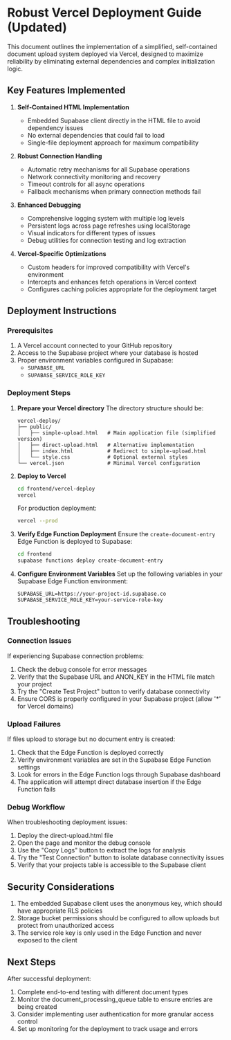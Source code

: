 # Robust Vercel Deployment Guide (Updated)

This document outlines the implementation of a simplified, self-contained document upload system deployed via Vercel, designed to maximize reliability by eliminating external dependencies and complex initialization logic.

## Key Features Implemented

1. **Self-Contained HTML Implementation**
   - Embedded Supabase client directly in the HTML file to avoid dependency issues
   - No external dependencies that could fail to load
   - Single-file deployment approach for maximum compatibility

2. **Robust Connection Handling**
   - Automatic retry mechanisms for all Supabase operations
   - Network connectivity monitoring and recovery
   - Timeout controls for all async operations
   - Fallback mechanisms when primary connection methods fail

3. **Enhanced Debugging**
   - Comprehensive logging system with multiple log levels
   - Persistent logs across page refreshes using localStorage
   - Visual indicators for different types of issues
   - Debug utilities for connection testing and log extraction

4. **Vercel-Specific Optimizations**
   - Custom headers for improved compatibility with Vercel's environment
   - Intercepts and enhances fetch operations in Vercel context
   - Configures caching policies appropriate for the deployment target

## Deployment Instructions

### Prerequisites

1. A Vercel account connected to your GitHub repository
2. Access to the Supabase project where your database is hosted
3. Proper environment variables configured in Supabase:
   - `SUPABASE_URL`
   - `SUPABASE_SERVICE_ROLE_KEY`

### Deployment Steps

1. **Prepare your Vercel directory**
   The directory structure should be:
   ```
   vercel-deploy/
   ├── public/
   │   ├── simple-upload.html   # Main application file (simplified version)
   │   ├── direct-upload.html   # Alternative implementation
   │   ├── index.html           # Redirect to simple-upload.html
   │   └── style.css            # Optional external styles
   └── vercel.json              # Minimal Vercel configuration
   ```

2. **Deploy to Vercel**
   ```bash
   cd frontend/vercel-deploy
   vercel
   ```
   
   For production deployment:
   ```bash
   vercel --prod
   ```

3. **Verify Edge Function Deployment**
   Ensure the `create-document-entry` Edge Function is deployed to Supabase:
   ```bash
   cd frontend
   supabase functions deploy create-document-entry
   ```

4. **Configure Environment Variables**
   Set up the following variables in your Supabase Edge Function environment:
   ```
   SUPABASE_URL=https://your-project-id.supabase.co
   SUPABASE_SERVICE_ROLE_KEY=your-service-role-key
   ```

## Troubleshooting

### Connection Issues

If experiencing Supabase connection problems:

1. Check the debug console for error messages
2. Verify that the Supabase URL and ANON_KEY in the HTML file match your project
3. Try the "Create Test Project" button to verify database connectivity
4. Ensure CORS is properly configured in your Supabase project (allow '*' for Vercel domains)

### Upload Failures

If files upload to storage but no document entry is created:

1. Check that the Edge Function is deployed correctly
2. Verify environment variables are set in the Supabase Edge Function settings
3. Look for errors in the Edge Function logs through Supabase dashboard
4. The application will attempt direct database insertion if the Edge Function fails

### Debug Workflow

When troubleshooting deployment issues:

1. Deploy the direct-upload.html file
2. Open the page and monitor the debug console
3. Use the "Copy Logs" button to extract the logs for analysis
4. Try the "Test Connection" button to isolate database connectivity issues
5. Verify that your projects table is accessible to the Supabase client

## Security Considerations

1. The embedded Supabase client uses the anonymous key, which should have appropriate RLS policies
2. Storage bucket permissions should be configured to allow uploads but protect from unauthorized access
3. The service role key is only used in the Edge Function and never exposed to the client

## Next Steps

After successful deployment:

1. Complete end-to-end testing with different document types
2. Monitor the document_processing_queue table to ensure entries are being created
3. Consider implementing user authentication for more granular access control
4. Set up monitoring for the deployment to track usage and errors